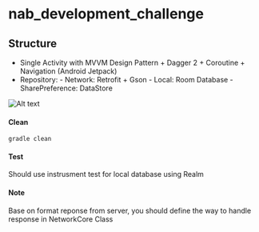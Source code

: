 # nab_development_challenge

## Structure

* Single Activity with MVVM Design Pattern + Dagger 2 + Coroutine + Navigation (Android Jetpack)
* Repository: 
      - Network: Retrofit + Gson
      - Local: Room Database
      - SharePreference: DataStore

![Alt text](https://github.com/khoantt91/android-template-source/blob/feature/mvvm_dagger_realm_couroutine_template/Structure.png)

#### Clean

	gradle clean

#### Test

Should use instrusment test for local database using Realm

#### Note

Base on format reponse from server, you should define the way to handle response in NetworkCore Class
